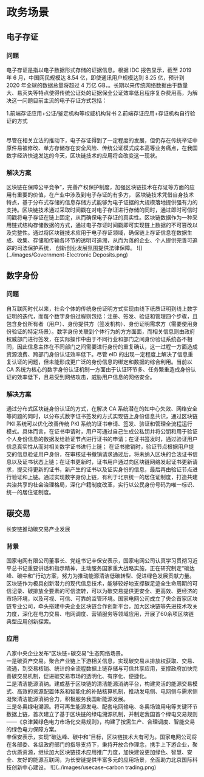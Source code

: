 # 政务场景


## 电子存证

### 问题
电子存证是指以电子数据形式存储的证据信息。根据 IDC 报告显示，截至 2019 年 6 月，中国网民规模达 8.54 亿，即使通讯用户规模达到 8.25 亿，预计到 2020 年全球的数据总量将超过 4 万亿 GB，。长期以来传统网络数据由于数量大、易灭失等特点使得传统公证处的证据保全公证效率低且程序复杂费用高，为解决这一问题目前主流的电子存证方式包括：

1.前端存证应用+公证/鉴定机构等权威机构背书
2.前端存证应用+存证机构自行验证的方式

<br/>尽管在相关立法的推动下，电子存证得到了一定程度的发展，但仍存在传统举证中原件易被修改、单方存储存在安全风险、传统公证模式成本高等业务痛点，在我国数字经济快速发达的今天，区块链技术的应用将会改变这一现状。

### 解决方案
区块链在保障公平竞争”，完善产权保护制度，加强区块链技术在存证等方面的应用有重要的价值，在产业中涉及到电子存证的有多方，
区块链技术凭借自身技术特点，基于分布式存储的信息存储方式能够为电子证据的大规模落地提供强有力的支持。区块链技术通过采取时间戳在对电子存证进行存储的同时，通过即时可信时间戳将电子存证在链上固定，从而确保电子存证的真实性。区块链数据作为一种采用链式结构存储数据的方式，通过电子存证时间戳即可实现链上数据的不可篡改以及完整性。通过将区块链技术应用于电子存证领域，确保链上存证信息在数据生成、收集、存储和传输各环节的透明可追溯，从而为落的企业、个人提供完善可追踪的司法保护系统， 创新创业发展氛围提供法律保障。
![](../images/Government-Electronic Deposits.png)

## 数字身份
### 问题
自互联网时代以来，社会个体的传统身份证明方式实现由线下纸质证明到线上数字证明的迭代，而每个数字身份过程则包括：注册、签发、验证和管理四个步骤，且包含身份所有者（用户）、身份提供方（签发机构）、身份证明需求方（需要使用身份验证的特定场景）。数字身份关联到个体行为的方方面面，而相关信息则由政府权威部门进行签发，在实际操作中由于不同行业和部门之间身份验证系统各不相同，因此信息主体在不同部门之间需要进行身份的重复确认，这一过程一方面造成资源浪费、跨部门身份认证效率低下。尽管 eID 的出现一定程度上解决了信息重复认证的问题，但未能形成更广泛的身份信息的绑定和数据的综合利用。当前以 CA 系统为核心的数字身份认证机制一方面由于认证环节多、任务繁重造成身份认证的效率低下，且易受到网络攻击，威胁用户信息的网络安全。
### 解决方案
通过分布式区块链身份认证的方式，在解决 CA 系统潜在的如中心失效、网络安全等问题的同时，以分布式数字证书签发的方式实现链上身份信息共识，通过区块链 PKI 系统可以优化改善传统 PKI 系统的证书申请、签发、验证和管理全流程运行模式。具体而言，在证书申请时，用户可通过自己生成公私钥并将公钥和用于验证个人身份信息的数据发给验证节点进行证书的申请；在证书签发时，通过验证用户信息真实性从而对相关数字证书进行上链； 在证书撤销时，验证节点根据用户提交的信息验证用户身份，在审核证书撤销请求通过后，将未纳入区块的合法证书信息以及证书状态上链；在证书更新时，证书用户通过向区块链网络发起证书更新请求，提交待更新的证书，新产生的证书以及证实身份的信息，最后再由验证节点进行验证和上链。通过实现数字身份上链，有利于北京统一的居住证制度，打造共建共治共享的社会治理格局，深化户籍制度改革，实行以公民身份号码为唯一标识、统一的居住证制度。



## 碳交易

长安链推动碳交易产业发展

### 背景

国家电网有限公司董事长、党组书记辛保安表示，国家电网公司认真学习贯彻习近平总书记重要讲话和指示精神，主动服务国家重大战略实施，正在研究制定“碳达峰、碳中和”行动方案，努力为推动能源清洁低碳转型、促进绿色发展贡献力量。区块链作为极具创新潜力的现代信息技术，能够较好地支撑碳足迹全生命周期的可信记录、碳排放全要素的可信流转，可以为碳交易提供更安全、更高效、更经济的市场环境，以及可视、可信、可靠的监管环境。国家电网公司成立了央企首家区块链专业公司，牵头搭建中央企业区块链合作创新平台，加大区块链等先进技术攻关力度，深化在电力交易、电网调度、营销服务等领域应用，开展了60余项区块链典型应用创新探索。

### 应用

八家中央企业发布“区块链+碳交易”生态网络场景。
<br/>一是碳资产交易。聚合产业链上下游相关信息，实现碳交易从排放权获取、交易、流通，到交易核销、统计的全流程数据上链存储与可信共享应用，支撑政府加快完善碳交易机制，促进碳交易市场的透明化、有序化、便捷化。
<br/>二是清洁能源消纳。建成基于区块链的清洁能源消纳平台，构建灵活的能源交易模式、高效的资源配置体系和智能化的补贴核算机制，推动发电侧、电网侧与需求侧凝聚清洁能源消纳合力，积极服务我国新能源发展。
<br/>三是冬奥绿电溯源。将可再生能源发电、配套电网输电、冬奥场馆用电等关键环节数据上链，首次建立了基于区块链的绿电溯源机制，并制定我国首个绿电交易规则——《京津冀绿色电力市场化交易规则》，构建了按需生产、合理调度、智能交易的绿色电力保障方案。
<br/>辛保安表示，实现“碳达峰、碳中和”目标，区块链技术大有可为。国家电网公司将在各部委、各级政府部门的指导支持下，秉持开放合作理念，携手上下游企业，聚合优质资源，继续加大区块链技术应用推广力度，加快建设更加绿色、智慧、安全、友好的能源互联网，为长安链提供丰富多元的应用场景，全面助力北京国际科技创新中心建设。
![](../images/usecase-carbon trading.png)

